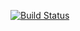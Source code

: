 [![Build Status](https://travis-ci.com/bryanyuan1/Project110.svg?branch=master)](https://travis-ci.com/bryanyuan1/Project110)